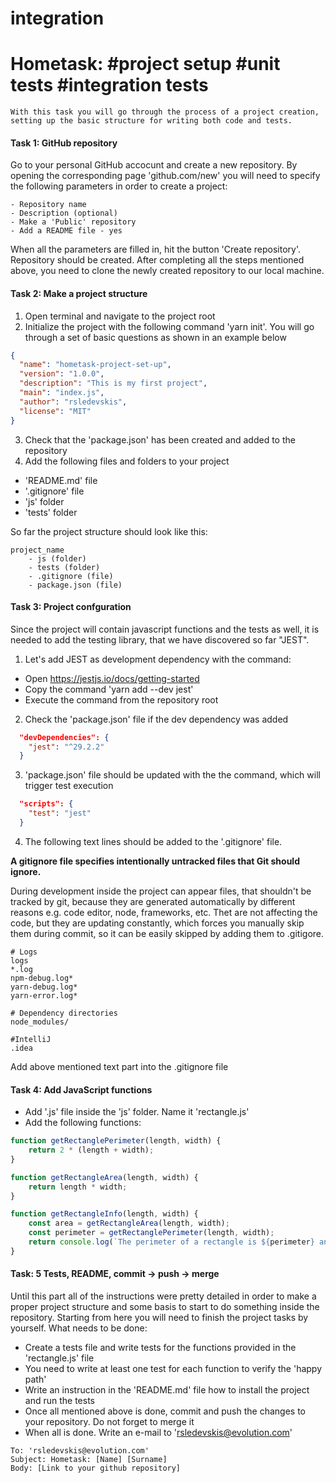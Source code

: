 # integration

# Hometask: #project setup #unit tests #integration tests

```text
With this task you will go through the process of a project creation, setting up the basic structure for writing both code and tests.
```

#### Task 1: GitHub repository

Go to your personal GitHub accocunt and create a new repository. 
By opening the corresponding page 'github.com/new' you will need to specify the following parameters in order to create a project:

```text
- Repository name
- Description (optional)
- Make a 'Public' repository
- Add a README file - yes
```

When all the parameters are filled in, hit the button 'Create repository'. Repository should be created.
After completing all the steps mentioned above, you need to clone the newly created repository to our local machine. 

#### Task 2: Make a project structure

1. Open terminal and navigate to the project root
2. Initialize the project with the following command 'yarn init'. You will go through a set of basic questions as shown in an example below

```json
{
  "name": "hometask-project-set-up",
  "version": "1.0.0",
  "description": "This is my first project",
  "main": "index.js",
  "author": "rsledevskis",
  "license": "MIT"
}
```

3. Check that the 'package.json' has been created and added to the repository
4. Add the following files and folders to your project
- 'README.md' file
- '.gitignore' file
- 'js' folder 
- 'tests' folder 

So far the project structure should look like this:

```text
project_name
    - js (folder)
    - tests (folder)
    - .gitignore (file)
    - package.json (file)
```

#### Task 3: Project confguration

Since the project will contain javascript functions and the tests as well, it is needed to add the testing library, that we have discovered so far "JEST".

1. Let's add JEST as development dependency with the command:
- Open https://jestjs.io/docs/getting-started
- Copy the command 'yarn add --dev jest'
- Execute the command from the repository root
2. Check the 'package.json' file if the dev dependency was added

```json
  "devDependencies": {
    "jest": "^29.2.2"
  }
```
3. 'package.json' file should be updated with the the command, which will trigger test execution

```json
  "scripts": {
    "test": "jest"
  }
```

4. The following text lines should be added to the '.gitignore' file.

**A gitignore file specifies intentionally untracked files that Git should ignore.**

During development inside the project can appear files, that shouldn't be tracked by git, because they are generated automatically by different reasons e.g. code editor, node, frameworks, etc. Thet are not affecting the code, but they are updating constantly, which forces you manually skip them during commit, so it can be easily skipped by adding them to .gitigore.

```text
# Logs
logs
*.log
npm-debug.log*
yarn-debug.log*
yarn-error.log*

# Dependency directories
node_modules/

#IntelliJ
.idea
```

Add above mentioned text part into the .gitignore file

#### Task 4: Add JavaScript functions

- Add '.js' file inside the 'js' folder. Name it 'rectangle.js'
- Add the following functions: 

```javascript
function getRectanglePerimeter(length, width) {
    return 2 * (length + width);
}

function getRectangleArea(length, width) {
    return length * width;
}

function getRectangleInfo(length, width) {
    const area = getRectangleArea(length, width);
    const perimeter = getRectanglePerimeter(length, width);
    return console.log(`The perimeter of a rectangle is ${perimeter} and the area is ${area}`)
}
```

#### Task: 5 Tests, README, commit -> push -> merge

Until this part all of the instructions were pretty detailed in order to make a proper project structure and some basis to start to do something inside the repository. Starting from here you will need to finish the project tasks by yourself. What needs to be done:

- Create a tests file and write tests for the functions provided in the 'rectangle.js' file
- You need to write at least one test for each function to verify the 'happy path'
- Write an instruction in the 'README.md' file how to install the project and run the tests
- Once all mentioned above is done, commit and push the changes to your repository. Do not forget to merge it
- When all is done. Write an e-mail to 'rsledevskis@evolution.com'

```text
To: 'rsledevskis@evolution.com'
Subject: Hometask: [Name] [Surname]
Body: [Link to your github repository]
```
